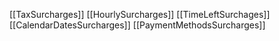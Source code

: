 [[TaxSurcharges]]
[[HourlySurcharges]]
[[TimeLeftSurchages]]
[[CalendarDatesSurcharges]]
[[PaymentMethodsSurcharges]]
